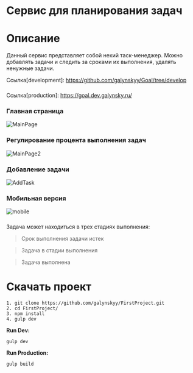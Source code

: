 # Сервис для планирования задач
# Описание
Данный сервис представляет собой некий таск-менеджер. Можно добавлять задачи и следить за сроками их выполнения, удалять ненужные задачи.

Ссылка[development]: https://github.com/galynskyy/Goal/tree/develop
###
Ссылка[production]: https://goal.dev.galynsky.ru/
### Главная страница
![MainPage](https://github.com/sychuginaanna/Service-for-tasks/raw/master/README/mainPage.png)
### Регулирование процента выполнения задач
![MainPage2](https://github.com/sychuginaanna/Service-for-tasks/raw/master/README/mainPage2.png)
### Добавление задачи
![AddTask](https://github.com/sychuginaanna/Service-for-tasks/raw/master/README/addTask.png)
### Мобильная версия
![mobile](https://github.com/sychuginaanna/Service-for-tasks/raw/master/README/mobile.png)
###
Задача может находиться в трех стадиях выполнения:

> Срок выполнения задачи истек

> Задача в стадии выполнения

> Задача выполнена


# Скачать проект
```
1. git clone https://github.com/galynskyy/FirstProject.git
2. cd FirstProject/
3. npm install
4. gulp dev
```

<b>Run Dev:</b>
````
gulp dev
````

<b>Run Production:</b>
````
gulp build
````
